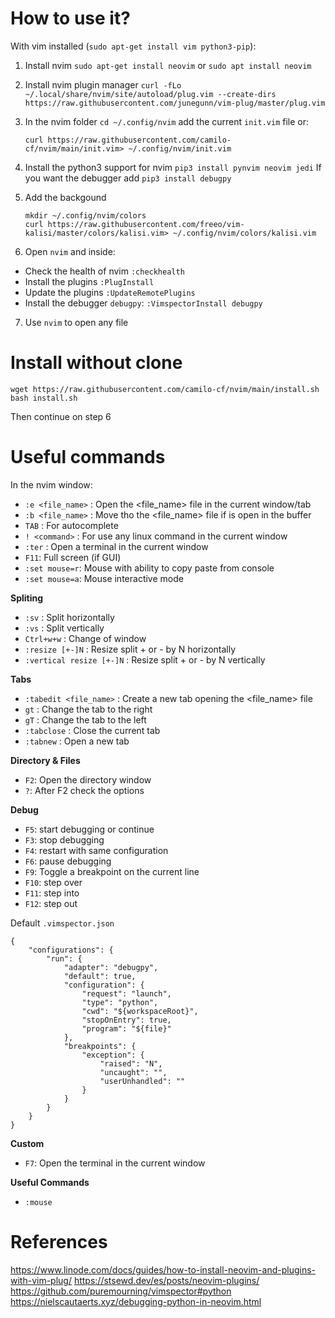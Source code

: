 # How to use it?
With vim installed (`sudo apt-get install vim python3-pip`):

1. Install nvim
`sudo apt-get install neovim` or `sudo apt install neovim`

2. Install nvim plugin manager
`curl -fLo ~/.local/share/nvim/site/autoload/plug.vim --create-dirs https://raw.githubusercontent.com/junegunn/vim-plug/master/plug.vim`
       
3. In the nvim folder `cd ~/.config/nvim` add the current `init.vim` file or:
   ```
   curl https://raw.githubusercontent.com/camilo-cf/nvim/main/init.vim> ~/.config/nvim/init.vim
   ```
   
4. Install the python3 support for nvim `pip3 install pynvim neovim jedi`
   If you want the debugger add `pip3 install debugpy` 

5. Add the backgound 
   ```
   mkdir ~/.config/nvim/colors
   curl https://raw.githubusercontent.com/freeo/vim-kalisi/master/colors/kalisi.vim> ~/.config/nvim/colors/kalisi.vim   
   ```
6. Open `nvim` and inside:
  - Check the health of nvim `:checkhealth`
  - Install the plugins `:PlugInstall`
  - Update the plugins `:UpdateRemotePlugins`
  - Install the debugger `debugpy`: `:VimspectorInstall debugpy`

7. Use `nvim` to open any file

# Install without clone
```
wget https://raw.githubusercontent.com/camilo-cf/nvim/main/install.sh
bash install.sh
```
Then continue on step 6

# Useful commands
In the nvim window:
- `:e <file_name>` : Open the <file_name> file in the current window/tab
- `:b <file_name>` : Move tho the <file_name> file if is open in the buffer
- `TAB` : For autocomplete
- `! <command>` : For use any linux command in the current window
- `:ter` : Open a terminal in the current window
- `F11`: Full screen (if GUI)
- `:set mouse=r`: Mouse with ability to copy paste from console
- `:set mouse=a`: Mouse interactive mode

**Spliting**
- `:sv` : Split horizontally
- `:vs` : Split vertically
- `Ctrl+w+w` : Change of window
- `:resize [+-]N` : Resize split + or - by N horizontally
- `:vertical resize [+-]N` : Resize split + or - by N vertically

**Tabs**
- `:tabedit <file_name>` : Create a new tab opening the <file_name> file
- `gt` : Change the tab to the right
- `gT` : Change the tab to the left
- `:tabclose` : Close the current tab
- `:tabnew` : Open a new tab

**Directory & Files**
- `F2`: Open the directory window
- `?`: After F2 check the options 

**Debug**
- `F5`: start debugging or continue
- `F3`: stop debugging
- `F4`: restart with same configuration
- `F6`: pause debugging
- `F9`: Toggle a breakpoint on the current line
- `F10`: step over
- `F11`: step into
- `F12`: step out

Default `.vimspector.json`
```
{
    "configurations": {
        "run": {
            "adapter": "debugpy",
            "default": true,
            "configuration": {
                "request": "launch",
                "type": "python",
                "cwd": "${workspaceRoot}",
                "stopOnEntry": true,
                "program": "${file}"
            },
            "breakpoints": {
                "exception": {
                    "raised": "N",
                    "uncaught": "",
                    "userUnhandled": ""
                }
            }
        }
    }
}
```

**Custom**
- `F7`: Open the terminal in the current window

**Useful Commands**
- `:mouse`

# References
https://www.linode.com/docs/guides/how-to-install-neovim-and-plugins-with-vim-plug/
https://stsewd.dev/es/posts/neovim-plugins/
https://github.com/puremourning/vimspector#python
https://nielscautaerts.xyz/debugging-python-in-neovim.html
